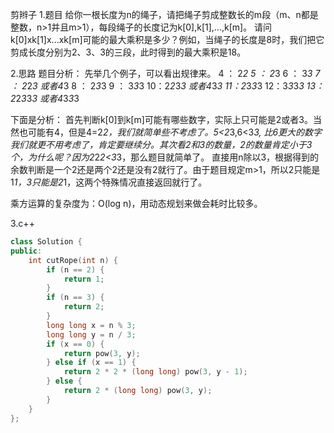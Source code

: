 剪辫子
1.题目
给你一根长度为n的绳子，请把绳子剪成整数长的m段（m、n都是整数，n>1并且m>1），每段绳子的长度记为k[0],k[1],...,k[m]。
请问k[0]xk[1]x...xk[m]可能的最大乘积是多少？例如，当绳子的长度是8时，我们把它剪成长度分别为2、3、3的三段，此时得到的最大乘积是18。

2.思路
题目分析：
 先举几个例子，可以看出规律来。
 4 ： 2*2
 5 ： 2*3
 6 ： 3*3
 7 ： 2*2*3 或者4*3
 8 ： 2*3*3
 9 ： 3*3*3
 10：2*2*3*3 或者4*3*3
 11：2*3*3*3
 12：3*3*3*3
 13：2*2*3*3*3 或者4*3*3*3
 
 下面是分析：
 首先判断k[0]到k[m]可能有哪些数字，实际上只可能是2或者3。当然也可能有4，但是4=2*2，我们就简单些不考虑了。5<2*3,6<3*3,
 比6更大的数字我们就更不用考虑了，肯定要继续分。其次看2和3的数量，2的数量肯定小于3个，为什么呢？因为2*2*2<3*3，那么题目就简单了。
 直接用n除以3，根据得到的余数判断是一个2还是两个2还是没有2就行了。由于题目规定m>1，所以2只能是1*1，3只能是2*1，这两个特殊情况直接返回就行了。
 
 乘方运算的复杂度为：O(log n)，用动态规划来做会耗时比较多。


3.c++
```c++
class Solution {
public:
    int cutRope(int n) {
        if (n == 2) {
            return 1;
        }
        if (n == 3) {
            return 2;
        }
        long long x = n % 3;
        long long y = n / 3;
        if (x == 0) {
            return pow(3, y);
        } else if (x == 1) {
            return 2 * 2 * (long long) pow(3, y - 1);
        } else {
            return 2 * (long long) pow(3, y);
        }
    }
};
```
